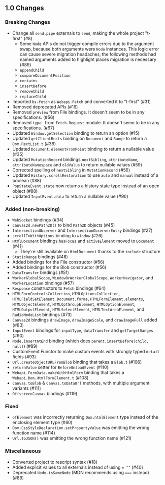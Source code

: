 ## 1.0 Changes

### Breaking Changes
* Change all `send.pipe` externals to `send`, making the whole project "t-first" (#8)
  * Some `Node` APIs do not trigger compile errors due to the argument swap, because both arguments were `Node` instances. This logic error can cause severe migration headaches; the following methods had named arguments added to highlight places migration is necessary (#89)
  * `appendChild`
  * `compareDocumentPosition`
  * `contains`
  * `insertBefore`
  * `removeChild`
  * `replaceChild`
* Imported `bs-fetch` as `Webapi.Fetch` and converted it to "t-first" (#31)
* Removed deprecated APIs (#16)
* Removed `preview` from File bindings. It doesn't seem to be in any specifications. (#56)
* Removed `type_` from `Fetch.Request` module. It doesn't seem to be in any specifications. (#67)
* Updated `Window.getSelection` binding to return an option (#15)
* Updated `getClientRects` binding on `Document` and `Range` to return a `Dom.RectList.t` (#36)
* Updated `Document.elementFromPoint` binding to return a nullable value (#35)
* Updated `MutationRecord` bindings `nextSibling`, `attributeName`, `attributeNamespace` and `oldValue` to return nullable values (#59)
* Corrected spelling of `nextSibling` in `MutationRecord` (#59)
* Updated `History.scrollRestoration` to use `auto` and `manual` instead of a boolean (#88)
* `PopStateEvent.state` now returns a history state type instead of an open object (#88)
* Updated `InputEvent.data` to return a nullable value (#90)

### Added (non-breaking)
* `WebSocket` bindings (#34)
* `Canvas2d.newPath2D()` to bind `Path2D` objects (#45)
* `IntersectionObserver` and `IntersectionObserverEntry` bindings (#27)
* `scrollToWithOptions` binding to `window` (#26)
* `HtmlDocument` bindings `hasFocus` and `activeElement` moved to `Document` (#41)
  * They're still available on `HtmlDocument` thanks to the `include` structure
* `StaticRange` bindings (#48)
* Added bindings for the File constructor (#56)
* Added bindings for the Blob constructor (#56)
* `DataTransfer` bindings (#51)
* `WorkerGlobalScope`, `WindowOrWorkerGlobalScope`, `WorkerNavigator`, and `WorkerLocation` bindings (#57)
* `Response` constructors to `Fetch` bindings (#64)
* `HTMLFormControlsCollection`, `HTMLOptionsCollection`, `HTMLFieldSetElement`, `Document.forms`, `HTMLFormElement.elements`, `HTMLObjectElement`, `HTMLOptGroupElement`, `HTMLOptionElement`, `HTMLOutputElement`, `HTMLSelectElement`, `HTMLTextAreaElement`, and `RadioNodeList` bindings (#73)
* `Canvas2d` bindings `drawImage`, `drawImageScale`, and `drawImageFull` added (#83)
* `InputEvent` bindings for `inputType`, `dataTransfer` and `getTargetRanges` (#90)
* `Node.insertAtEnd` binding (which does `parent.insertBefore(child, null)`) (#89)
* CustomEvent Functor to make custom events with strongly typed `detail` fields (#93)
* `Url.createObjectURLFromBlob` binding that takes a `Blob.t` (#106)
* `returnValue` setter for `BeforeUnloadEvent` (#110)
* `Webapi.FormData.makeWithHtmlForm` binding that takes a `Webapi.Dom.HtmlFormElement.t` (#108)
* `Canvas.toBlob` & `Canvas.toDataUrl` methods, with multiple argument variants (#111)
* `OffscreenCanvas` bindings (#119)

### Fixed
* `ofElement` was incorrectly returning `Dom.htmlElement` type instead of the enclosing element type (#60)
*  `Dom.CssStyleDeclaration.setPropertyValue` was emitting the wrong function name (#114)
* `Url.toJSON()` was emitting the wrong function name (#121)

### Miscellaneous
* Converted project to rescript syntax (#18)
* Added explicit values to all externals instead of using `= ""` (#40)
* Deprecated `Node.isSameNode` (MDN recommends using `===` instead) (#89)
